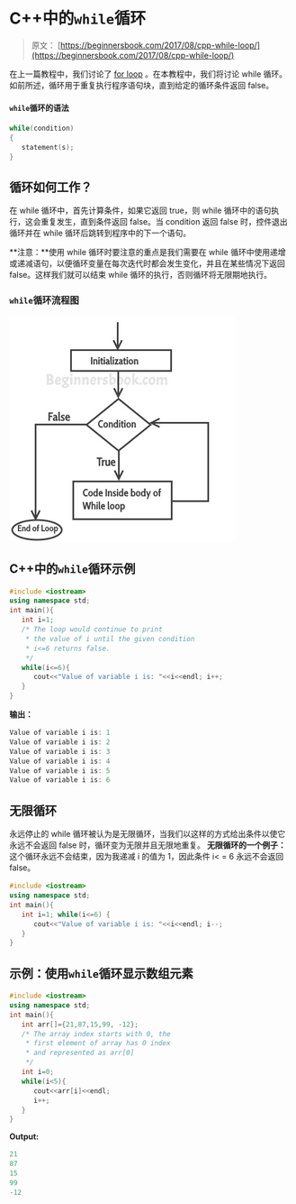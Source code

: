 # C++中的`while`循环

> 原文： [https://beginnersbook.com/2017/08/cpp-while-loop/](https://beginnersbook.com/2017/08/cpp-while-loop/)

在上一篇教程中，我们讨论了 [for loop](https://beginnersbook.com/2017/08/cpp-for-loop/) 。在本教程中，我们将讨论 while 循环。如前所述，循环用于重复执行程序语句块，直到给定的循环条件返回 false。

#### `while`循环的语法

```cpp
while(condition)
{
   statement(s);
}
```

## 循环如何工作？

在 while 循环中，首先计算条件，如果它返回 true，则 while 循环中的语句执行，这会重复发生，直到条件返回 false。当 condition 返回 false 时，控件退出循环并在 while 循环后跳转到程序中的下一个语句。

**注意：**使用 while 循环时要注意的重点是我们需要在 while 循环中使用递增或递减语句，以便循环变量在每次迭代时都会发生变化，并且在某些情况下返回 false。这样我们就可以结束 while 循环的执行，否则循环将无限期地执行。

### `while`循环流程图

![c++ while loop flow diagram](img/52b161f45b3e10cd25c1afd69a1b2d88.jpg)

## C++中的`while`循环示例

```cpp
#include <iostream>
using namespace std;
int main(){
   int i=1;
   /* The loop would continue to print
    * the value of i until the given condition
    * i<=6 returns false.
    */
   while(i<=6){
      cout<<"Value of variable i is: "<<i<<endl; i++;
   }
}
```

**输出：**

```cpp
Value of variable i is: 1
Value of variable i is: 2
Value of variable i is: 3
Value of variable i is: 4
Value of variable i is: 5
Value of variable i is: 6
```

## 无限循环

永远停止的 while 循环被认为是无限循环，当我们以这样的方式给出条件以使它永远不会返回 false 时，循环变为无限并且无限地重复。
**无限循环的一个例子：**
这个循环永远不会结束，因为我递减 i 的值为 1，因此条件 i&lt; = 6 永远不会返回 false。

```cpp
#include <iostream>
using namespace std;
int main(){
   int i=1; while(i<=6) {
      cout<<"Value of variable i is: "<<i<<endl; i--;
   }
}
```

## 示例：使用`while`循环显示数组元素

```cpp
#include <iostream>
using namespace std;
int main(){
   int arr[]={21,87,15,99, -12};
   /* The array index starts with 0, the
    * first element of array has 0 index
    * and represented as arr[0]
    */
   int i=0;
   while(i<5){
      cout<<arr[i]<<endl;
      i++;
   }
}
```

**Output:**

```cpp
21
87
15
99
-12

```